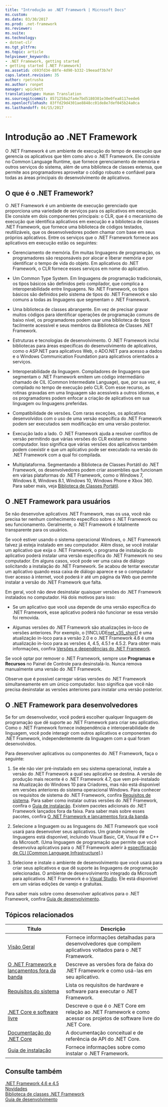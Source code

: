 ```yaml
---
title: "Introdução ao .NET Framework | Microsoft Docs"
ms.custom: 
ms.date: 03/30/2017
ms.prod: .net-framework
ms.reviewer: 
ms.suite: 
ms.technology:
- dotnet-clr
ms.tgt_pltfrm: 
ms.topic: article
helpviewer_keywords:
- .NET Framework, getting started
- getting started [.NET Framework]
ms.assetid: c693fd34-88fe-4d90-b332-19eeadf3b7e7
caps.latest.revision: 35
author: rpetrusha
ms.author: ronpet
manager: wpickett
translationtype: Human Translation
ms.sourcegitcommit: 8571258a2fa4e7bd5180301e30e0fea8117eede6
ms.openlocfilehash: 83ffd29d4301ae8848cc01de8e7def045b24a0ca
ms.lasthandoff: 04/15/2017

---
```

# <a name="getting-started-with-the-net-framework"></a>Introdução ao .NET Framework
O .NET Framework é um ambiente de execução do tempo de execução que gerencia os aplicativos que têm como alvo o .NET Framework. Ele consiste no Common Language Runtime, que fornece gerenciamento de memória e outros serviços do sistema, além de uma biblioteca de classes extensa, que permite aos programadores aproveitar o código robusto e confiável para todas as áreas principais do desenvolvimento de aplicativos.  
  
<a name="Introducing"></a>   
## <a name="what-is-the-net-framework"></a>O que é o .NET Framework?  
 O .NET Framework é um ambiente de execução gerenciado que proporciona uma variedade de serviços para os aplicativos em execução. Ele consiste em dois componentes principais: o CLR, que é o mecanismo de execução que identifica aplicativos em execução e a biblioteca de classes .NET Framework, que fornece uma biblioteca de códigos testados, reutilizáveis, que os desenvolvedores podem chamar com base em seus próprios aplicativos. Entre os serviços que o .NET Framework fornece aos aplicativos em execução estão os seguintes:  
  
-   Gerenciamento de memória. Em muitas linguagens de programação, os programadores são responsáveis por alocar e liberar memória e por identificar o tempo de vida do objeto. Em aplicativos do .NET Framework, o CLR fornece esses serviços em nome do aplicativo.  
  
-   Um Common Type System. Em linguagens de programação tradicionais, os tipos básicos são definidos pelo compilador, que complica a interoperabilidade entre linguagens. No .NET Framework, os tipos básicos são definidos pelo sistema de tipos do .NET Framework e são comuns a todas as linguagens que segmentam o .NET Framework.  
  
-   Uma biblioteca de classes abrangente. Em vez de precisar gravar muitos códigos para identificar operações de programação comuns de baixo nível, os programadores podem usar uma biblioteca de tipos facilmente acessível e seus membros da Biblioteca de Classes .NET Framework.  
  
-   Estruturas e tecnologias de desenvolvimento. O .NET Framework inclui bibliotecas para áreas específicas do desenvolvimento de aplicativos, como o ASP.NET para aplicativos Web, o ADO.NET para acesso a dados e o Windows Communication Foundation para aplicativos orientados a serviços.  
  
-   Interoperabilidade da linguagem. Compiladores de linguagens que segmentam o .NET Framework emitem um código intermediário chamado de CIL (Common Intermediate Language), que, por sua vez, é compilado no tempo de execução pelo CLR. Com esse recurso, as rotinas gravadas em uma linguagem são acessíveis a outros idiomas, e os programadores podem enfocar a criação de aplicativos em sua linguagem ou linguagens preferidas.  
  
-   Compatibilidade de versões. Com raras exceções, os aplicativos desenvolvidos com o uso de uma versão específica do .NET Framework podem ser executados sem modificação em uma versão posterior.  
  
-   Execução lado a lado. O .NET Framework ajuda a resolver conflitos de versão permitindo que várias versões do CLR existam no mesmo computador. Isso significa que várias versões dos aplicativos também podem coexistir e que um aplicativo pode ser executado na versão do .NET Framework com a qual foi compilada.  
  
-   Multiplataforma. Segmentando a Biblioteca de Classes Portátil do .NET Framework, os desenvolvedores podem criar assemblies que funcionam em várias plataformas do .NET Framework, como o Windows 7, Windows 8, Windows 8.1, Windows 10, Windows Phone e Xbox 360. Para saber mais, veja [Biblioteca de Classes Portátil](../../../docs/standard/cross-platform/cross-platform-development-with-the-portable-class-library.md).  
  
<a name="ForUsers"></a>   
## <a name="the-net-framework-for-users"></a>O .NET Framework para usuários  
 Se não desenvolve aplicativos .NET Framework, mas os usa, você não precisa ter nenhum conhecimento específico sobre o .NET Framework ou seu funcionamento. Geralmente, o .NET Framework é totalmente transparente para os usuários.  
  
 Se você estiver usando o sistema operacional Windows, o .NET Framework talvez já esteja instalado em seu computador. Além disso, se você instalar um aplicativo que exija o .NET Framework, o programa de instalação do aplicativo poderá instalar uma versão específica do .NET Framework no seu computador. Em alguns casos, você pode ver uma caixa de diálogo solicitando a instalação do .NET Framework. Se acabou de tentar executar um aplicativo quando essa caixa de diálogo aparece e se o computador tiver acesso à internet, você poderá ir até um página da Web que permite instalar a versão do .NET Framework que falta.  
  
 Em geral, você não deve desinstalar quaisquer versões do .NET Framework instalados no computador. Há dois motivos para isso:  
  
-   Se um aplicativo que você usa depende de uma versão específica do .NET Framework, esse aplicativo poderá não funcionar se essa versão foi removida.  
  
-   Algumas versões do .NET Framework são atualizações in-loco de versões anteriores. Por exemplo, o [!INCLUDE[net_v35_short](../../../includes/net-v35-short-md.md)] é uma atualização in-loco para a versão 2.0 e o .NET Framework 4.6 é uma atualização in-loco para as versões 4, 4.5, 4.5.1 e 4.5.2. Para obter mais informações, confira [Versões e dependências do .NET Framework](../../../docs/framework/migration-guide/versions-and-dependencies.md).  
  
 Se você optar por remover o .NET Framework, sempre use **Programas e Recursos** no Painel de Controle para desinstalá-lo. Nunca remova manualmente uma versão do .NET Framework.  
  
 Observe que é possível carregar várias versões do .NET Framework simultaneamente em um único computador. Isso significa que você não precisa desinstalar as versões anteriores para instalar uma versão posterior.  
  
<a name="ForDevelopers"></a>   
## <a name="the-net-framework-for-developers"></a>O .NET Framework para desenvolvedores  
 Se for um desenvolvedor, você poderá escolher qualquer linguagem de programação que dê suporte ao .NET Framework para criar seu aplicativo. Como o .NET Framework fornece independência e interoperabilidade de linguagem, você pode interagir com outros aplicativos e componentes do .NET Framework, independentemente da linguagem com a qual foram desenvolvidos.  
  
 Para desenvolver aplicativos ou componentes do .NET Framework, faça o seguinte:  
  
1.  Se ele não vier pré-instalado em seu sistema operacional, instale a versão do .NET Framework a qual seu aplicativo se destina. A versão de produção mais recente é o .NET Framework 4.7, que vem pré-instalado na Atualização do Windows 10 para Criadores, mas não está disponível em versões anteriores do sistema operacional Windows. Para conhecer os requisitos de sistema do .NET Framework, confira [Requisitos de sistema](../../../docs/framework/get-started/system-requirements.md). Para saber como instalar outras versões do .NET Framework, confira o [Guia de instalação](../../../docs/framework/install/guide-for-developers.md). Existem pacotes adicionais do .NET Framework lançados fora da faixa. Para saber mais sobre esses pacotes, confira [O .NET Framework e lançamentos fora da banda](../../../docs/framework/get-started/the-net-framework-and-out-of-band-releases.md).  
  
2.  Selecione a linguagem ou as linguagens do .NET Framework que você usará para desenvolver seus aplicativos. Um grande número de linguagens está disponível, incluindo Visual Basic, C#, Visual F# e C++ da Microsoft. (Uma linguagem de programação que permite que você desenvolva aplicativos para o .NET Framework aderir à [especificação de CLI [Common Language Infrastructure]](http://go.microsoft.com/fwlink/?LinkId=199862).)  
  
3.  Selecione e instale o ambiente de desenvolvimento que você usará para criar seus aplicativos e que dê suporte às linguagens de programação selecionadas. O ambiente de desenvolvimento integrado da Microsoft para aplicativos .NET Framework é o [Visual Studio](http://go.microsoft.com/fwlink/?LinkId=325532). Ele está disponível em um várias edições de varejo e gratuitas.  
  
 Para saber mais sobre como desenvolver aplicativos para o .NET Framework, confira [Guia de desenvolvimento](../../../docs/framework/development-guide.md).  
  
## <a name="related-topics"></a>Tópicos relacionados  
  
|Título|Descrição|  
|-----------|-----------------|  
|[Visão Geral](../../../docs/framework/get-started/overview.md)|Fornece informações detalhadas para desenvolvedores que compilem aplicativos voltados para o .NET Framework.|  
|[O .NET Framework e lançamentos fora da banda](../../../docs/framework/get-started/the-net-framework-and-out-of-band-releases.md)|Descreve as versões fora de faixa do .NET Framework e como usá-las em seu aplicativo.|  
|[Requisitos do sistema](../../../docs/framework/get-started/system-requirements.md)|Lista os requisitos de hardware e software para executar o .NET Framework.|  
|[.NET Core e software livre](../../../docs/framework/get-started/net-core-and-open-source.md)|Descreve o que é o .NET Core em relação ao .NET Framework e como acessar os projetos de software livre do .NET Core.|  
|[Documentação do .NET Core](https://docs.microsoft.com/dotnet/)|A documentação conceitual e de referência de API do .NET Core.|  
|[Guia de instalação](../../../docs/framework/install/guide-for-developers.md)|Fornece informações sobre como instalar o .NET Framework.|  
  
## <a name="see-also"></a>Consulte também  
 [.NET Framework 4.6 e 4.5](../../../docs/framework/index.md)   
 [Novidades](../../../docs/framework/whats-new/index.md)   
 [Biblioteca de classes .NET Framework](http://go.microsoft.com/fwlink/?LinkId=227195)   
 [Guia de desenvolvimento](../../../docs/framework/development-guide.md)

